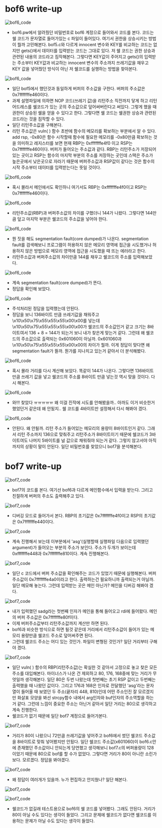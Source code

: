 # bof6 write-up

![bof6_code](bof6_code.jpg)

- bof6.pw에서 알려줬던 비밀번호로 bof6 계정으로 들어와서 코드를 본다. 코드는 쉘 코드가 문자열로 들어가있는 c 파일이 들어있다. 여기서 권한을 상승시키는 방법이 뭘까 고민해본다. bof5.c와 다르게 innocent 변수와 KEY를 비교하는 코드는 없지만 gets()에서 데이터를 입력받는 코드는 그대로 있다. 저 쉘 코드는 권한 상승과 관련된 내용의 코드라고 짐작해본다. 그렇다면 KEY값이 주어지고 gets()의 입력받는 주소부터 KEY값과 비교하는 innocent 변수의 주소까지 쓰레기값을 채우고 KEY 값을 넣어줬던 방식이 아닌 저 쉘코드를 실행하는 방법을 찾아본다. 

![bof6_code](bof6_code2.jpg)
- 일단 bof5에서 했던것과 동일하게 버퍼의 주소값을 구한다. 버퍼의 주소값은 0x7fffffffe460이다. 
- 과제 설명파일에 의하면 NOP 코드(쓰레기 값)을 리턴주소 직전까지 닿게 하고 리턴 어드레스를 쉘코드가 있는 곳의 주소값으로 덮어써버린다고 써있다. 그렇게 했을 때 권한이 상승된 쉘을 얻을 수 있다고 한다. 그렇다면 쉘 코드는 쉘권한 상승과 관련된 코드라는 것을 짐작할 수 있다. 
- 일단 리턴주소값을 구해본다. 
- 리턴 주소값은 vuln( ) 함수 초반에 함수의 메모리를 확보하는 부분에서 알 수 있다. add rsp, -0x80은 함수 시작할때 함수에 필요한 메모리를 -0x80만큼 확보하는 것을 의미하고 레지스터를 보면 현재 RBP는 0xfffffffe4f0 이고 RSP는 0x7fffffffe460이다. 버퍼가 들어오는 주소값과 같다. RBP는 리턴주소가 저장되어 있는 곳이고 RSP는 함수의 마지막 부분의 주소를 저장하는 곳인데 스택은 주소가 높은곳에서 낮은곳으로 자라기 때문에 버퍼주소값과 RSP값이 같다는 것은 함수의 시작 주소부터 데이터를 입력받는다는 뜻일 것이다. 

![bof6_code](bof6_code5.jpg)
- 혹시 몰라서 메인에서도 확인하니 여기서도 RBP는 0xfffffffe4f0이고 RSP는 0x7fffffffe460이다. 


![bof6_code](bof6_code3.jpg)
- 리턴주소값(RBP)과 버퍼주소값의 차이를 구했더니 144가 나왔다. 그렇다면 144만큼 덮고 마지막 부분은 쉘코드의 주소값을 넣어야 한다. 

![bof6_code](bof6_code4.jpg)
- 뭔 짓을 해도 segmentation fault(core dumped)가 나온다. segmentation fault를 검색해보니 프로그램이 허용하지 않은 메모리 영역에 접근을 시도했거나 허용하지 않은 방법으로 메모리 영역에 접근을 시도했을 때 뜨는 에러라고 한다. 
- 리턴주소값과 버퍼주소값의 차이만큼 144를 채우고 쉘코드의 주소를 입력해보았다.

![bof6_code](bof6_code6.jpg)
- 계속 segmentation fault(core dumped)가 뜬다.
- 정답을 확인해 보았다. 

![bof6_code](bof6_code7.jpg)
- 주석처리된 정답을 입력했는데 안된다. 
- 정답을 보니 136바이트 만큼 쓰레기값을 채워주고 \x10\x50\x75\x55\x55\x55\x00\x00를 넣는데 \x10\x50\x75\x55\x55\x55\x00\x00가 쉘코드의 주소값인거 같고 크기는 8바이트여서 136 + 8 = 144가 되는거 보니 내가 찾은게 맞는거 같다. 그런데 왜 쉘코드의 주소값으로 출력되는 0x601060이 아닐까. 0x601060과 \x10\x50\x75\x55\x55\x55\x00\x00의 차이가 뭘까. 이게 정답이 맞다면 왜 segmentation fault가 뜰까. 뭔가를 지나치고 있는거 같아서 더 분석해봤다. 

![bof6_code](bof6_code8.jpg)
- 혹시 몰라 거리를 다시 계산해 보았다. 똑같이 144가 나온다. 그렇다면 136바이트 만큼 쓰레기 값을 넣고 쉘코드의 주소를 8바이트 만큼 넣는것 역시 맞을 것이다. 다시 해본다.

![bof6_code](bof6_code9.jpg)
- 와!!! 찾았다 ㅠㅠㅠㅠㅠ 왜 이걸 진작에 시도를 안해봤을까.. 아까도 이거 비슷한거 했었던거 같은데 왜 안됬지.. 쉘 코드를 4바이트만 설정해서 다시 해봐야 겠다. 

![bof6_code](bof6_code10.jpg)
- 안된다. 왜 안될까. 리턴 주소가 들어있는 메모리의 용량이 8바이트인거 같다. 그래서 리턴 주소까지 136으로 맞춰주고 리턴주소가 8바이트이기 때문에 쉘코드가 3바이트여도 나머지 5바이트를 널 값으로 채워줘야 되는거 같다. 그렇지 않고서야 아직까지의 상황이 말이 안된다. 일단 비밀번호를 찾았으니 bof7을 분석해본다. 

# bof7 write-up

![bof7_code](bof7_code.jpg)
- bof7의 코드를 본다. 여기선 bof6과 다르게 메인함수에서 입력을 받는다. 그리고 친절하게 버퍼의 주소도 출력해주고 있다. 

![bof7_code](bof7_code1.jpg)
- 디버깅 모드로 들어가서 본다. RBP의 초기값은 0x7fffffffe4f0이고 RSP의 초기값은 0x7fffffffe440이다. 

![bof7_code](bof7_code2.jpg)
- 계속 진행해서 보는데 이부분에서 'asg'(실행할때 실행파일 다음으로 입력했던 argument)가 들어오는 부분의 주소가 보인다. 주소가 두개가 보이는데 0xfffffffe448과 0x7fffffffe810이다. 계속 진행해본다. 

![bof7_code](bof7_code3.jpg)
- 일단 c 코드에서 버퍼 주소값을 확인해주는 코드가 있었기 때문에 실행해본다. 버퍼 주소값이 0x7fffffffe4a0이라고 한다. 출력하는건 필요하니까 출력되는거 아닐까. 일단 메모해 놓는다. 그런데 입력받는 곳은 메인 아닌가? 메인을 디버깅 해봐야 겠다. 

![bof7_code](bof7_code4.jpg)
- 내가 입력했던 sadg라는 첫번째 인자가 메인을 통해 들어오고 rdi에 들어왔다. 메인의 버퍼 주소값은 0x7fffffffe80f이다.
- 이제 버퍼주소값부터 리턴주소값까지 계산만 하면 된다. 
- bof6과 비슷한 방식으로 하면 될것 같은데 거리에서 리턴주소값이 들어가 있는 메모리 용량만큼 쉘코드 주소로 덮어써주면 된다. 
- 그런데 쉘코드 주소는 어디 있는 것인가. 파일이 변형된 것인가? 일단 거리부터 구해야 겠다. 

![bof7_code](bof7_code5.jpg)

- 일단 vuln( ) 함수의 RBP(리턴주소값)는 확실한 것 같아서 고정으로 놓고 찾은 모든 주소를 대입해본다. 마이너스가 나온 건 제외하고 80, 176, 168중에 맞는 거리가 무엇일까 생각해본다. 일단 80은 두번 나왔는데 첫번째는 초기 RSP 값이고 두번째는 출력했을 때 나왔던 값이다. 그리고 176과 168은 인자로 전달했던 'asg'라는 문자열이 들어올 때 보였던 두 주소(끝자리 448, 810)인데 어떤 주소인진 잘 모르겠지만 화살표 모양을 봐선 strcpy함수 내에서 arg인자와 buf인자의 주소역할을 하는거 같다. 그런데 느낌이 중요한 주소는 아닌거 같아서 일단 거리는 80으로 생각하고 계속 진행한다.  
- 쉘코드가 없기 때문에 일단 bof7 계정으로 들어가본다. 

![bof7_code](bof7_code6.jpg)
- 거리가 80이 나왔으니 72만큼 쓰레기값을 넣어주고 bof6에서 썼던 쉘코드 주소값을 8바이트로 맞춰 넣어봤지만 안됬다. 일단 쉘코드 주소값(x601060)이 bof6.c안에 존재했던 주소값이니 안되는게 당연했고 생각해보니 bof7.c의 버퍼용량이 128이었기 때문에 80으로 bof를 할 수가 없었다. 그렇다면 거리가 80이 아니란 소린가보다. 모르겠다. 정답을 봐야겠다. 

![bof7_code](bof7_code7.jpg)
- 왜 정답이 여러개가 있을까. 누가 편집하고 안지웠나? 일단 해본다. 

![bof7_code](bof7_code9.jpg)

![bof7_code](bof7_code8.jpg)
- 쉘코드가 없길래 테스트용으로 bof6의 쉘 코드를 넣어봤다. 그래도 안된다. 거리가 80이 아닐 수도 있다는 생각이 들었다. 그리고 문제에 쉘코드가 없다면 쉘코드를 이용하는 문제가 아닐 수도 있다는 생각이 들었다. 